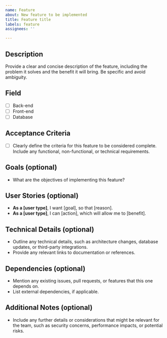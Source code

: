```yaml
---
name: Feature
about: New feature to be implemented
title: Feature title
labels: feature
assignees: ''

---
```


## Description
Provide a clear and concise description of the feature, including the problem it solves and the benefit it will bring. Be specific and avoid ambiguity.

## Field
- [ ] Back-end
- [ ] Front-end
- [ ] Database

## Acceptance Criteria
- [ ] Clearly define the criteria for this feature to be considered complete. Include any functional, non-functional, or technical requirements.

## Goals (optional)
- What are the objectives of implementing this feature?

## User Stories (optional)
- **As a [user type]**, I want [goal], so that [reason].
- **As a [user type]**, I can [action], which will allow me to [benefit].

## Technical Details (optional)
- Outline any technical details, such as architecture changes, database updates, or third-party integrations.
- Provide any relevant links to documentation or references.

## Dependencies (optional)
- Mention any existing issues, pull requests, or features that this one depends on.
- List external dependencies, if applicable.

## Additional Notes (optional)
- Include any further details or considerations that might be relevant for the team, such as security concerns, performance impacts, or potential risks.
